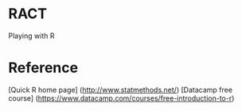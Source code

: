 # RACT
Playing with R
# Reference
[Quick R home page] (http://www.statmethods.net/)
[Datacamp free course] (https://www.datacamp.com/courses/free-introduction-to-r)

